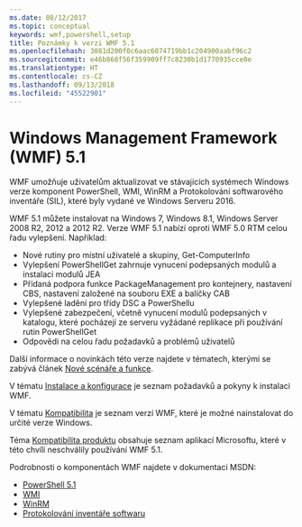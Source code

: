 ```yaml
---
ms.date: 08/12/2017
ms.topic: conceptual
keywords: wmf,powershell,setup
title: Poznámky k verzi WMF 5.1
ms.openlocfilehash: 3081d200f0c6aac6074719bb1c204900aabf96c2
ms.sourcegitcommit: e46b868f56f359909ff7c8230b1d1770935cce0e
ms.translationtype: HT
ms.contentlocale: cs-CZ
ms.lasthandoff: 09/13/2018
ms.locfileid: "45522901"
---
```

# <a name="windows-management-framework-wmf-51"></a>Windows Management Framework (WMF) 5.1 #

WMF umožňuje uživatelům aktualizovat ve stávajících systémech Windows verze komponent PowerShell, WMI, WinRM a Protokolování softwarového inventáře (SIL), které byly vydané ve Windows Serveru 2016.

WMF 5.1 můžete instalovat na Windows 7, Windows 8.1, Windows Server 2008 R2, 2012 a 2012 R2. Verze WMF 5.1 nabízí oproti WMF 5.0 RTM celou řadu vylepšení. Například:

- Nové rutiny pro místní uživatelé a skupiny, Get-ComputerInfo
- Vylepšení PowerShellGet zahrnuje vynucení podepsaných modulů a instalaci modulů JEA
- Přidaná podpora funkce PackageManagement pro kontejnery, nastavení CBS, nastavení založené na souboru EXE a balíčky CAB
- Vylepšené ladění pro třídy DSC a PowerShellu
- Vylepšené zabezpečení, včetně vynucení modulů podepsaných v katalogu, které pocházejí ze serveru vyžádané replikace při používání rutin PowerShellGet
- Odpovědi na celou řadu požadavků a problémů uživatelů

Další informace o novinkách této verze najdete v tématech, kterými se zabývá článek [Nové scénáře a funkce](https://docs.microsoft.com/powershell/wmf/5.1/scenarios-features).

V tématu [Instalace a konfigurace](https://docs.microsoft.com/powershell/wmf/5.1/install-configure) je seznam požadavků a pokyny k instalaci WMF.

V tématu [Kompatibilita](https://docs.microsoft.com/powershell/wmf/5.1/compatibility) je seznam verzí WMF, které je možné nainstalovat do určité verze Windows.

Téma [Kompatibilita produktu](https://docs.microsoft.com/powershell/wmf/5.1/productincompat) obsahuje seznam aplikací Microsoftu, které v této chvíli neschválily používání WMF 5.1.

Podrobnosti o komponentách WMF najdete v dokumentaci MSDN:

- [PowerShell 5.1](https://docs.microsoft.com/powershell/)
- [WMI](https://msdn.microsoft.com/library/jj152383(v=vs.85).aspx)
- [WinRM](https://msdn.microsoft.com/library/aa384426(v=vs.85).aspx)
- [Protokolování inventáře softwaru](https://technet.microsoft.com/library/dn383584(v=ws.11).aspx)
